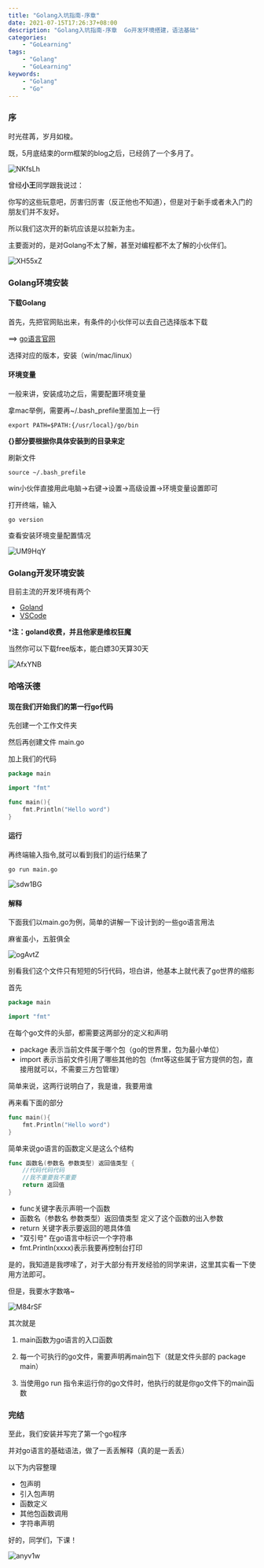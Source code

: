 ```yaml
---
title: "Golang入坑指南-序章"
date: 2021-07-15T17:26:37+08:00
description: "Golang入坑指南-序章  Go开发环境搭建，语法基础"
categories:
    - "GoLearning"
tags:
    - "Golang"
    - "GoLearning"
keywords:
    - "Golang"
    - "Go"
---
```



### 序

时光荏苒，岁月如梭。

既，5月底结束的orm框架的blog之后，已经鸽了一个多月了。

![NKfsLh](https://blog-img.luanruisong.com/blog/img/2021/07/15/NKfsLh.jpg)

曾经**小王**同学跟我说过：

你写的这些玩意吧，厉害归厉害（反正他也不知道），但是对于新手或者未入门的朋友们并不友好。

所以我们这次开的新坑应该是以拉新为主。

主要面对的，是对Golang不太了解，甚至对编程都不太了解的小伙伴们。

![XH55xZ](https://blog-img.luanruisong.com/blog/img/2021/07/15/XH55xZ.jpg)

### Golang环境安装

#### 下载Golang

首先，先把官网贴出来，有条件的小伙伴可以去自己选择版本下载

==> [go语言官网](https://golang.org/)

选择对应的版本，安装（win/mac/linux）

#### 环境变量

一般来讲，安装成功之后，需要配置环境变量

拿mac举例，需要再~/.bash_prefile里面加上一行

```shell
export PATH=$PATH:{/usr/local}/go/bin 
```

**{}部分要根据你具体安装到的目录来定**

刷新文件

```shell
source ~/.bash_prefile
```

win小伙伴直接用此电脑->右键->设置->高级设置->环境变量设置即可

打开终端，输入

```shell
go version
```

查看安装环境变量配置情况

![UM9HqY](https://blog-img.luanruisong.com/blog/img/2021/07/15/UM9HqY.png)

### Golang开发环境安装

目前主流的开发环境有两个

- [Goland](https://www.jetbrains.com/go/)
- [VSCode](https://code.visualstudio.com/)

***注：goland收费，并且他家是维权狂魔**

当然你可以下载free版本，能白嫖30天算30天

![AfxYNB](https://blog-img.luanruisong.com/blog/img/2021/07/15/AfxYNB.jpg)

### 哈咯沃德

#### 现在我们开始我们的第一行go代码

先创建一个工作文件夹

然后再创建文件 main.go

加上我们的代码

```go
package main

import "fmt"

func main(){
    fmt.Println("Hello word")
}
```

#### 运行

再终端输入指令,就可以看到我们的运行结果了

```shell
go run main.go
```

![sdw1BG](https://blog-img.luanruisong.com/blog/img/2021/07/15/sdw1BG.png)

#### 解释

下面我们以main.go为例，简单的讲解一下设计到的一些go语言用法

麻雀虽小，五脏俱全

![ogAvtZ](https://blog-img.luanruisong.com/blog/img/2021/07/15/ogAvtZ.jpg)

别看我们这个文件只有短短的5行代码，坦白讲，他基本上就代表了go世界的缩影

首先

```go
package main

import "fmt"
```

在每个go文件的头部，都需要这两部分的定义和声明

- package 表示当前文件属于哪个包（go的世界里，包为最小单位）
- import 表示当前文件引用了哪些其他的包（fmt等这些属于官方提供的包，直接用就可以，不需要三方包管理）

简单来说，这两行说明白了，我是谁，我要用谁

再来看下面的部分

```go
func main(){
    fmt.Println("Hello word")
}
```

简单来说go语言的函数定义是这么个结构

```go
func 函数名(参数名 参数类型) 返回值类型 {
    //代码代码代码
    //我不重要我不重要
    return 返回值
}
```

- func关键字表示声明一个函数
- 函数名（参数名 参数类型）返回值类型 定义了这个函数的出入参数
- return 关键字表示要返回的嗯具体值
- "双引号" 在go语言中标识一个字符串
- fmt.Println(xxxx)表示我要再控制台打印

是的，我知道是我啰嗦了，对于大部分有开发经验的同学来讲，这里其实看一下使用方法即可。

但是，我要水字数咯~

![M84rSF](https://blog-img.luanruisong.com/blog/img/2021/07/15/M84rSF.jpg)

其次就是

1. main函数为go语言的入口函数

2. 每一个可执行的go文件，需要声明再main包下（就是文件头部的 package main）

3. 当使用go run 指令来运行你的go文件时，他执行的就是你go文件下的main函数

### 完结

至此，我们安装并写完了第一个go程序

并对go语言的基础语法，做了一丢丢解释（真的是一丢丢）

以下为内容整理

- 包声明
- 引入包声明
- 函数定义
- 其他包函数调用
- 字符串声明

好的，同学们，下课！

![anyv1w](https://blog-img.luanruisong.com/blog/img/2021/07/15/anyv1w.jpg)
